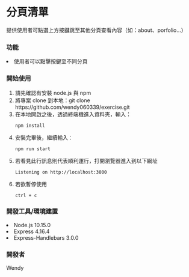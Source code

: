 <h1>分頁清單</h1>
提供使用者可點選上方按鍵跳至其他分頁查看內容（如：about、porfolio...）

<h3>功能</h3>
<li>使用者可以點擊按鍵至不同分頁

<h3>開始使用</h3>
<ol>
<li>請先確認有安裝 node.js 與 npm
<li>將專案 clone 到本地：git clone https://github.com/wendy060339/exercise.git
<li>在本地開啟之後，透過終端機進入資料夾，輸入：

`npm install`

<li>安裝完畢後，繼續輸入：

`npm run start`

<li>若看見此行訊息則代表順利運行，打開瀏覽器進入到以下網址

`Listening on http://localhost:3000`

<li>若欲暫停使用

`ctrl + c`
</ol>

<h3>開發工具/環境建置</h3>
<li>Node.js 10.15.0
<li>Express 4.16.4
<li>Express-Handlebars 3.0.0

<h3>開發者</h3>
Wendy
